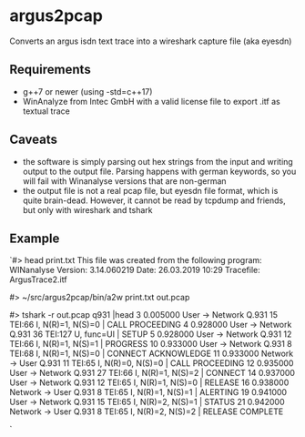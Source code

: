 # argus2pcap
Converts an argus isdn text trace into a wireshark capture file (aka eyesdn)

## Requirements
- g++7 or newer (using -std=c++17)
- WinAnalyze from Intec GmbH with a valid license file to export .itf as textual trace

## Caveats
- the software is simply parsing out hex strings from the input and writing output to the output file. Parsing happens with german keywords, so you will fail with Winanalyse versions that are non-german
- the output file is not a real pcap file, but eyesdn file format, which is quite brain-dead. However, it cannot be read by tcpdump and friends, but only with wireshark and tshark

## Example

`#> head print.txt
This file was created from the following program:
WINanalyse Version: 3.14.060219
Date: 26.03.2019  10:29
Tracefile: ArgusTrace2.itf

#>  ~/src/argus2pcap/bin/a2w print.txt out.pcap

#> tshark -r out.pcap q931 |head
  3   0.005000         User -> Network      Q.931 15 TEI:66 I, N(R)=1, N(S)=0 | CALL PROCEEDING
  4   0.928000         User -> Network      Q.931 36 TEI:127 U, func=UI | SETUP
  5   0.928000         User -> Network      Q.931 12 TEI:66 I, N(R)=1, N(S)=1 | PROGRESS
 10   0.933000         User -> Network      Q.931 8 TEI:68 I, N(R)=1, N(S)=0 | CONNECT ACKNOWLEDGE
 11   0.933000      Network -> User         Q.931 11 TEI:65 I, N(R)=0, N(S)=0 | CALL PROCEEDING
 12   0.935000         User -> Network      Q.931 27 TEI:66 I, N(R)=1, N(S)=2 | CONNECT
 14   0.937000         User -> Network      Q.931 12 TEI:65 I, N(R)=1, N(S)=0 | RELEASE
 16   0.938000      Network -> User         Q.931 8 TEI:65 I, N(R)=1, N(S)=1 | ALERTING
 19   0.941000         User -> Network      Q.931 15 TEI:65 I, N(R)=2, N(S)=1 | STATUS
 21   0.942000      Network -> User         Q.931 8 TEI:65 I, N(R)=2, N(S)=2 | RELEASE COMPLETE

`
